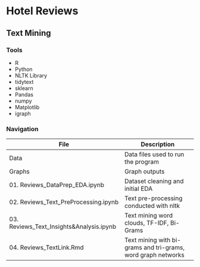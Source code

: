 # Hotel Reviews
## Text Mining

### Tools
* R
* Python
* NLTK Library
* tidytext
* sklearn
* Pandas
* numpy
* Matplotlib
* igraph



### Navigation
| File        | Description |
| ----------- | ----------- |
| Data      | Data files used to run the program  |
| Graphs    | Graph outputs |
| 01. Reviews_DataPrep_EDA.ipynb   | Dataset cleaning and initial EDA |
| 02. Reviews_Text_PreProcessing.ipynb | Text pre-processing conducted with nltk |
| 03. Reviews_Text_Insights&Analysis.ipynb | Text mining word clouds, TF-IDF, Bi-Grams |
| 04. Reviews_TextLink.Rmd | Text mining with bi-grams and tri-grams, word graph networks |
